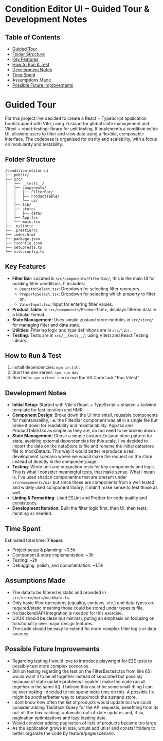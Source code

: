 # Condition Editor UI – Guided Tour & Development Notes

## Table of Contents

- [Guided Tour](#guided-tour)
- [Folder Structure](#folder-structure)
- [Key Features](#key-features)
- [How to Run & Test](#how-to-run--test)
- [Development Notes](#development-notes)
- [Time Spent](#time-spent)
- [Assumptions Made](#assumptions-made)
- [Possible Future Improvements](#possible-future-improvements)

# Guided Tour

For this project I've decided to create a React + TypeScript application bootstrapped with Vite, using Zustand for global state management and Vitest + react-testing-library for unit testing. It implements a condition editor UI, allowing users to filter and view data using a flexible, composable interface. The codebase is organized for clarity and scalability, with a focus on modularity and testability.

## Folder Structure

```
/condition-editor-ui
├── public/
├── src/
│   ├── __tests__/
│   ├── components/
│   │   ├── FilterBar/
│   │   ├── ProductTable/
│   │   └── ui/
│   ├── lib/
│   ├── store/
│   │   ├── data/
│   ├── App.tsx
│   └── main.tsx
├── .eslintrc
├── .prettierrc
├── index.html
├── package.json
├── tsconfig.json
├── setupTests.ts
└── vite.config.ts
```

## Key Features

- **Filter Bar**: Located in `src/components/FilterBar/`, this is the main UI for building filter conditions. It includes:
  - `OperatorSelect.tsx`: Dropdown for selecting filter operators.
  - `PropertySelect.tsx`: Dropdown for selecting which property to filter on.
  - `ValueInput.tsx`: Input for entering filter values.
- **Product Table**: In `src/components/ProductTable`, displays filtered data in a tabular format.
- **State Management**: Uses simple zustand store modules in `src/store/` for managing filter and data state.
- **Utilities**: Filtering logic and type definitions are in `src/lib/`.
- **Testing**: Tests are in `src/__tests__/`, using Vitest and React Testing Library.

## How to Run & Test

1. Install dependencies: `npm install`
2. Start the dev server: `npm run dev`
3. Run tests: `npx vitest run` or use the VS Code task "Run Vitest"

## Development Notes

- **Initial Setup**: Started with Vite's React + TypeScript + shadcn + tailwind template for fast iteration and HMR.
- **Component Design**: Broke down the UI into small, reusable components for maintainability, i.e. the FilterBar component was all in a single file but broke it down for readability and maintanability. App.tsx and ProductTable.tsx as simple as they are, do not need to be broken down.
- **State Management**: Chose a simple custom Zustand store pattern for state, avoiding external dependencies for this scale. I've decided to import the data on the dataStore.ts file and rename the initial datastore file to mockData.ts. This way it would better reproduce a real development scenario where we would make the request on the store instead of directly in the component/page.
- **Testing**: Wrote unit and integration tests for key components and logic. This is what I consider meaningful tests, that make sense. What I mean is, I've used shadcn componentns that are present under `src/components/ui/` but since these are components from a well tested and widely used component library, it didn't make sense to test those as well.
- **Linting & Formatting**: Used ESLint and Prettier for code quality and consistency.
- **Development Iteration**: Built the filter logic first, then UI, then tests, iterating as needed.

## Time Spent

Estimated total time: **7 hours**

- Project setup & planning: ~0.5h
- Component & store implementation: ~3h
- Testing: ~2h
- Debugging, polish, and documentation: ~1.5h

## Assumptions Made

- The data to be filtered is static and provided in `src/store/data/mockData.ts`.
- Only basic filter operations (equality, contains, etc.) and data types are required/static meaning those could be stored under types.ts file.
- No backend/API integration is needed for this exercise.
- UI/UX should be clean but minimal, puting an emphasis on focusing on functionality over major design features.
- The code should be easy to extend for more complex filter logic or data sources.

## Possible Future Improvements

- Regarding testing I would love to introduce playwright for E2E tests to possibly test more complex scenarios.
- Still on testing regarding the test on the FilterBar.test.tsx from line 65 I would want it to be all together instead of separated but possibly because of state update problems I couldn't make the code run all together in the same it(). I believe this could be some small thing I can be overlooking I decided to not spend more time on this. A possible fix might be another/better way to setup/mock the zustand store.
- I dont know how often the list of products would update but we could consider adding TanStack Query for the API requests, benefiting from its out-of-the-box caching, automatic out-of-date updates and, if so, pagination optimizations and lazy loading data.
- Would consider adding pagination of lists of products become too large.
- As the application grows in size, would add utils/ and consts/ folders to better organize the code by feature/page/scenario.
